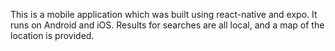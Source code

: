 This is a mobile application which was built using react-native and expo. It runs on Android and iOS. Results for searches are all local, and a map of the location is provided. 

